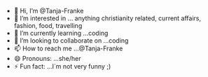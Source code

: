 - 👋 Hi, I’m @Tanja-Franke 
- 👀 I’m interested in ... anything christianity related, current affairs, fashion, food, travelling
- 🌱 I’m currently learning ...coding
- 💞️ I’m looking to collaborate on ...coding
- 📫 How to reach me ...@Tanja-Franke
- 😄 Pronouns: ...she/her
- ⚡ Fun fact: ...I´m not very funny ;)

<!---
Tanja-Franke/Tanja-Franke is a ✨ special ✨ repository because its `README.md` (this file) appears on your GitHub profile.
You can click the Preview link to take a look at your changes.
--->
